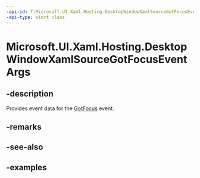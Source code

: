 ```yaml
---
-api-id: T:Microsoft.UI.Xaml.Hosting.DesktopWindowXamlSourceGotFocusEventArgs
-api-type: winrt class
---
```


# Microsoft.UI.Xaml.Hosting.DesktopWindowXamlSourceGotFocusEventArgs

<!--
public sealed class DesktopWindowXamlSourceGotFocusEventArgs
-->

## -description

Provides event data for the [GotFocus](desktopwindowxamlsource_gotfocus.md) event.

## -remarks

## -see-also

## -examples
